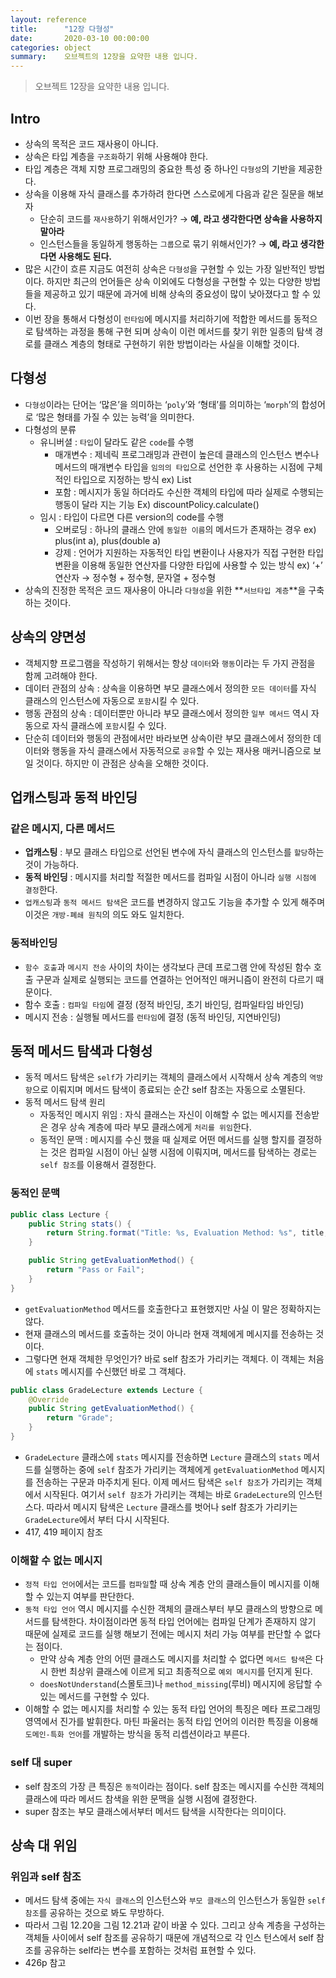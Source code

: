 ```yaml
---
layout: reference
title:      "12장 다형성"
date:       2020-03-10 00:00:00
categories: object
summary:    오브젝트의 12장을 요약한 내용 입니다.
---
```


> 오브젝트 12장을 요약한 내용 입니다.

## Intro

- 상속의 목적은 코드 재사용이 아니다.
- 상속은 타입 계층을 `구조화`하기 위해 사용해야 한다.
- 타입 계층은 객체 지향 프로그래밍의 중요한 특성 중 하나인 `다형성`의 기반을 제공한다.
- 상속을 이용해 자식 클래스를 추가하려 한다면 스스로에게 다음과 같은 질문을 해보자
    - 단순히 코드를 `재사용`하기 위해서인가? → **예, 라고 생각한다면 상속을 사용하지 말아라**
    - 인스턴스들을 동일하게 행동하는 `그룹`으로 묶기 위해서인가? → **예, 라고 생각한다면 사용해도 된다.**
- 많은 시간이 흐른 지금도 여전히 상속은 `다형성`을 구현할 수 있는 가장 일반적인 방법이다. 
하지만 최근의 언어들은 상속 이외에도 다형성을 구현할 수 있는 다양한 방법들을 제공하고 있기 때문에 과거에 비해 상속의 중요성이 많이 낮아졌다고 할 수 있다.
- 이번 장을 통해서 다형성이 `런타임`에 메시지를 처리하기에 적합한 메서드를 동적으로 탐색하는 과정을 통해 구현 되며 상속이 이런 메서드를 찾기 위한 일종의 탐색 경로를 클래스 계층의 형태로 구현하기 위한 방법이라는 사실을 이해할 것이다.

## 다형성

- `다형성`이라는 단어는 ‘많은’을 의미하는 ‘`poly`’와 ‘형태’를 의미하는 ‘`morph`’의 합성어로 ‘많은 형태를 가질 수 있는 능력’을 의미한다.
- 다형성의 분류
    - 유니버셜 : `타입`이 달라도 같은 `code`를 수행
        - 매개변수 : 제네릭 프로그래밍과 관련이 높은데 클래스의 인스턴스 변수나 메서드의 매개변수 타입을 `임의의 타입`으로 선언한 후 사용하는 시점에 구체적인 타입으로 지정하는 방식 ex) List<T>
        - 포함 : 메시지가 동일 하더라도 수신한 객체의 타입에 따라 실제로 수행되는 행동이 달라 지는 기능 Ex) discountPolicy.calculate()
    - 임시 : 타입이 다르면 다른 version의 code를 수행
        - 오버로딩 : 하나의 클래스 안에 `동일한 이름`의 메서드가 존재하는 경우 ex) plus(int a), plus(double a)
        - 강제 : 언어가 지원하는 자동적인 타입 변환이나 사용자가 직접 구현한 타입 변환을 이용해 동일한 연산자를 다양한 타입에 사용할 수 있는 방식 ex) ‘+’ 연산자 → 정수형 + 정수형, 문자열 + 정수형
- 상속의 진정한 목적은 코드 재사용이 아니라 `다형성`을 위한 **`서브타입 계층`**을 구축하는 것이다.

## 상속의 양면성

- 객체지향 프로그램을 작성하기 위해서는 항상 `데이터`와 `행동`이라는 두 가지 관점을 함께 고려해야 한다.
- 데이터 관점의 상속 : 상속을 이용하면 부모 클래스에서 정의한 `모든 데이터`를 자식 클래스의 인스턴스에 자동으로 `포함`시킬 수 있다.
- 행동 관점의 상속 : 데이터뿐만 아니라 부모 클래스에서 정의한 `일부 메서드` 역시 자동으로 자식 클래스에 `포함`시킬 수 있다.
- 단순히 데이터와 행동의 관점에서만 바라보면 상속이란 부모 클래스에서 정의한 데이터와 행동을 자식 클래스에서 자동적으로 `공유`할 수 있는 재사용 매커니즘으로 보일 것이다. 하지만 이 관점은 상속을 오해한 것이다.

## 업캐스팅과 동적 바인딩

### 같은 메시지, 다른 메서드

- **업캐스팅** : 부모 클래스 타입으로 선언된 변수에 자식 클래스의 인스턴스를 `할당`하는 것이 가능하다.
- **동적 바인딩** : 메시지를 처리할 적절한 메서드를 컴파일 시점이 아니라 `실행 시점에 결정`한다.
- `업캐스팅`과 `동적 메서드 탐색`은 코드를 변경하지 않고도 기능을 추가할 수 있게 해주며 이것은 `개방-폐쇄 원칙`의 의도 와도 일치한다.

### 동적바인딩

- `함수 호출`과 `메시지 전송` 사이의 차이는 생각보다 큰데 프로그램 안에 작성된 함수 호출 구문과 실제로 실행되는 코드를 연결하는 언어적인 매커니즘이 완전히 다르기 때문이다.
- 함수 호출 : `컴파일 타임`에 결정 (정적 바인딩, 초기 바인딩, 컴파일타임 바인딩)
- 메시지 전송 : 실행될 메서드를 `런타임`에 결정 (동적 바인딩, 지연바인딩)

## 동적 메서드 탐색과 다형성

- 동적 메서드 탐색은 `self`가 가리키는 객체의 클래스에서 시작해서 상속 계층의 `역방향`으로 이뤄지며 메서드 탐색이 종료되는 순간 self 참조는 자동으로 소멸된다.
- 동적 메서드 탐색 원리
    - 자동적인 메시지 위임 : 자식 클래스는 자신이 이해할 수 없는 메시지를 전송받은 경우 상속 계층에 따라 부모 클래스에게 `처리를 위임`한다.
    - 동적인 문맥 : 메시지를 수신 했을 때 실제로 어떤 메서드를 실행 할지를 결정하는 것은 컴파일 시점이 아닌 실행 시점에 이뤄지며, 메서드를 탐색하는 경로는 `self 참조`를 이용해서 결정한다.

### 동적인 문맥
```java
public class Lecture {
    public String stats() {
        return String.format("Title: %s, Evaluation Method: %s", title, getEvaluationMethod());
    }

    public String getEvaluationMethod() {
        return "Pass or Fail";
    }
}
```
- `getEvaluationMethod` 메서드를 호출한다고 표현했지만 사실 이 말은 정확하지는 않다.
- 현재 클래스의 메서드를 호출하는 것이 아니라 현재 객체에게 메시지를 전송하는 것이다.
- 그렇다면 현재 객체한 무엇인가? 바로 self 참조가 가리키는 객체다. 이 객체는 처음에 `stats` 메시지를 수신했던 바로 그 객체다.
```java
public class GradeLecture extends Lecture {
    @Override
    public String getEvaluationMethod() {
        return "Grade";
    }
}
```
- `GradeLecture` 클래스에 `stats` 메시지를 전송하면 `Lecture` 클래스의 `stats` 메서드를 실행하는 중에 `self` 참조가 가리키는 객체에게 `getEvaluationMethod` 메시지를 전송하는 구문과 마주치게 된다. 이제 메서드 탐색은 `self 참조`가 가리키는 객체에서 시작된다. 여기서 `self 참조`가 가리키는 객체는 바로 `GradeLecture`의 인스턴스다. 따라서 메시지 탐색은 `Lecture` 클래스를 벗어나 self 참조가 가리키는 `GradeLecture`에서 부터 다시 시작된다.
- 417, 419 페이지 참조

### 이해할 수 없는 메시지

- `정적 타입 언어`에서는 코드를 `컴파일`할 때 상속 계층 안의 클래스들이 메시지를 이해할 수 있는지 여부를 판단한다.
- `동적 타입 언어` 역시 메시지를 수신한 객체의 클래스부터 부모 클래스의 방향으로 메서드를 탐색한다. 차이점이라면 동적 타입 언어에는 컴파일 단계가 존재하지 않기 때문에 실제로 코드를 실행 해보기 전에는 메시지 처리 가능 여부를 판단할 수 없다는 점이다.
    - 만약 상속 계층 안의 어떤 클래스도 메시지를 처리할 수 없다면 `메서드 탐색`은 다시 한번 최상위 클래스에 이르게 되고 최종적으로 `예외 메시지`를 던지게 된다.
    - `doesNotUnderstand`(스몰토크)나 `method_missing`(루비) 메시지에 응답할 수 있는 메서드를 구현할 수 있다.
- 이해할 수 없는 메시지를 처리할 수 있는 동적 타입 언어의 특징은 메타 프로그래밍 영역에서 진가를 발휘한다. 마틴 파울러는 동적 타입 언어의 이러한 특징을 이용해 `도메인-특화 언어`를 개발하는 방식을 동적 리셉션이라고 부른다.

### self 대 super

- self 참조의 가장 큰 특징은 `동적`이라는 점이다. self 참조는 메시지를 수신한 객체의 클래스에 따라 메서드 참색을 위한 문맥을 실행 시점에 결정한다.
- super 참조는 부모 클래스에서부터 메서드 탐색을 시작한다는 의미이다.

## 상속 대 위임

### 위임과 self 참조

- 메서드 탐색 중에는 `자식 클래스`의 인스턴스와 `부모 클래스`의 인스턴스가 동일한 `self 참조`를 공유하는 것으로 봐도 무방하다.
- 따라서 그림 12.20을 그림 12.21과 같이 바꿀 수 있다. 그리고 상속 계층을 구성하는 객체들 사이에서 self 참조를 공유하기 때문에 개념적으로 각 인스 턴스에서 self 참조를 공유하는 self라는 변수를 포함하는 것처럼 표현할 수 있다.
- 426p 참고
